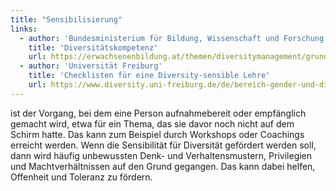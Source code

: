 ```yaml
---
title: "Sensibilisierung"
links:
  - author: 'Bundesministerium für Bildung, Wissenschaft und Forschung'
    title: 'Diversitätskompetenz'
    url: https://erwachsenenbildung.at/themen/diversitymanagement/grundlagen/divkompetenz.php
  - author: 'Universität Freiburg'
    title: 'Checklisten für eine Diversity-sensible Lehre'
    url: https://www.diversity.uni-freiburg.de/de/bereich-gender-und-diversity/Lehre/checklisten-diversity-sensible-lehre-web.pdf  
---
```


ist der Vorgang, bei dem eine Person aufnahmebereit oder empfänglich gemacht wird, etwa für ein Thema, das sie davor noch nicht auf dem Schirm hatte. Das kann zum Beispiel durch Workshops oder Coachings erreicht werden. Wenn die Sensibilität für Diversität gefördert werden soll, dann wird häufig unbewussten Denk- und Verhaltensmustern, Privilegien und Machtverhältnissen auf den Grund gegangen. Das kann dabei helfen, Offenheit und Toleranz zu fördern. 